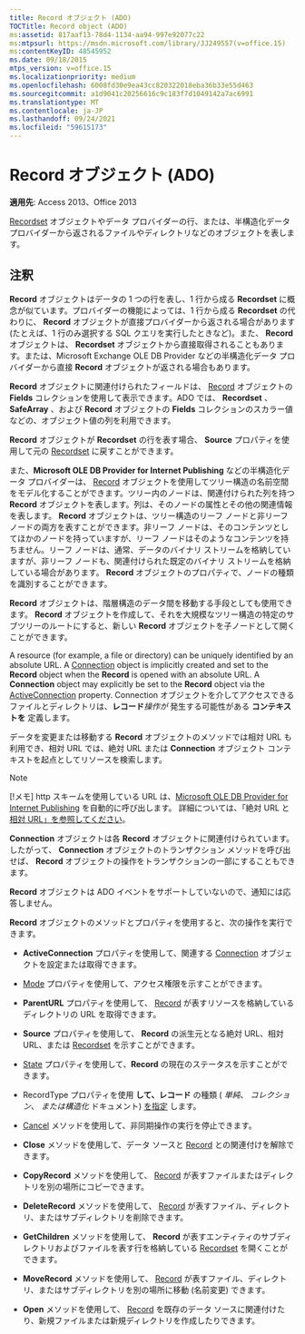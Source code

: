 ```yaml
---
title: Record オブジェクト (ADO)
TOCTitle: Record object (ADO)
ms:assetid: 817aaf13-78d4-1134-aa94-997e92077c22
ms:mtpsurl: https://msdn.microsoft.com/library/JJ249557(v=office.15)
ms:contentKeyID: 48545952
ms.date: 09/18/2015
mtps_version: v=office.15
ms.localizationpriority: medium
ms.openlocfilehash: 6008fd30e9ea43cc820322018eba36b33e55d463
ms.sourcegitcommit: a1d9041c20256616c9c183f7d1049142a7ac6991
ms.translationtype: MT
ms.contentlocale: ja-JP
ms.lasthandoff: 09/24/2021
ms.locfileid: "59615173"
---
```

# <a name="record-object-ado"></a>Record オブジェクト (ADO)


**適用先**: Access 2013、Office 2013

[Recordset](recordset-object-ado.md) オブジェクトやデータ プロバイダーの行、または、半構造化データ プロバイダーから返されるファイルやディレクトリなどのオブジェクトを表します。

## <a name="remarks"></a>注釈

**Record** オブジェクトはデータの 1 つの行を表し、1 行から成る **Recordset** に概念が似ています。プロバイダーの機能によっては、1 行から成る **Recordset** の代わりに、 **Record** オブジェクトが直接プロバイダーから返される場合があります (たとえば、1 行のみ選択する SQL クエリを実行したときなど)。また、 **Record** オブジェクトは、 **Recordset** オブジェクトから直接取得されることもあります。または、Microsoft Exchange OLE DB Provider などの半構造化データ プロバイダーから直接 **Record** オブジェクトが返される場合もあります。

**Record** オブジェクトに関連付けられたフィールドは、 [Record](fields-collection-ado.md) オブジェクトの **Fields** コレクションを使用して表示できます。ADO では、 **Recordset** 、 **SafeArray** 、および **Record** オブジェクトの **Fields** コレクションのスカラー値などの、オブジェクト値の列を利用できます。

**Record** オブジェクトが **Recordset** の行を表す場合、 **Source** プロパティを使用して元の [Recordset](source-property-ado-record.md) に戻すことができます。

また、**Microsoft OLE DB Provider for Internet Publishing** などの半構造化データ プロバイダーは、 [Record](microsoft-ole-db-provider-for-internet-publishing.md) オブジェクトを使用してツリー構造の名前空間をモデル化することができます。ツリー内のノードは、関連付けられた列を持つ **Record** オブジェクトを表します。列は、そのノードの属性とその他の関連情報を表します。 **Record** オブジェクトは、ツリー構造のリーフ ノードと非リーフ ノードの両方を表すことができます。非リーフ ノードは、そのコンテンツとしてほかのノードを持っていますが、リーフ ノードはそのようなコンテンツを持ちません。リーフ ノードは、通常、データのバイナリ ストリームを格納していますが、非リーフ ノードも、関連付けられた既定のバイナリ ストリームを格納している場合があります。 **Record** オブジェクトのプロパティで、ノードの種類を識別することができます。

**Record** オブジェクトは、階層構造のデータ間を移動する手段としても使用できます。 **Record** オブジェクトを作成して、それを大規模なツリー構造の特定のサブツリーのルートにすると、新しい **Record** オブジェクトを子ノードとして開くことができます。

A resource (for example, a file or directory) can be uniquely identified by an absolute URL. A [Connection](connection-object-ado.md) object is implicitly created and set to the **Record** object when the **Record** is opened with an absolute URL. A **Connection** object may explicitly be set to the **Record** object via the [ActiveConnection](activeconnection-property-ado.md) property. Connection オブジェクトを介してアクセスできるファイルとディレクトリは、**レコード***操作が* 発生する可能性がある **コンテキストを** 定義します。

データを変更または移動する **Record** オブジェクトのメソッドでは相対 URL も利用でき、相対 URL では、絶対 URL または **Connection** オブジェクト コンテキストを起点としてリソースを検索します。

> [!NOTE]
> [!メモ] http スキームを使用している URL は、[Microsoft OLE DB Provider for Internet Publishing](microsoft-ole-db-provider-for-internet-publishing.md) を自動的に呼び出します。 詳細については、「絶対 URL と [相対 URL」を参照してください](absolute-and-relative-urls.md)。



**Connection** オブジェクトは各 **Record** オブジェクトに関連付けられています。したがって、 **Connection** オブジェクトのトランザクション メソッドを呼び出せば、 **Record** オブジェクトの操作をトランザクションの一部にすることもできます。

**Record** オブジェクトは ADO イベントをサポートしていないので、通知には応答しません。

**Record** オブジェクトのメソッドとプロパティを使用すると、次の操作を実行できます。

  - **ActiveConnection** プロパティを使用して、関連する [Connection](activeconnection-property-ado.md) オブジェクトを設定または取得できます。

  - [Mode](mode-property-ado.md) プロパティを使用して、アクセス権限を示すことができます。

  - **ParentURL** プロパティを使用して、 [Record](parenturl-property-ado.md) が表すリソースを格納しているディレクトリの URL を取得できます。

  - **Source** プロパティを使用して、 **Record** の派生元となる絶対 URL、相対 URL、または [Recordset](source-property-ado-record.md) を示すことができます。

  - [State](state-property-ado.md) プロパティを使用して、**Record** の現在のステータスを示すことができます。

  - RecordType プロパティを使用 **して、レコード** の種類 ( *単純*、 *コレクション*、 *または構造化* ドキュメント) [を指定](recordtype-property-ado.md) します。

  - [Cancel](cancel-method-ado.md) メソッドを使用して、非同期操作の実行を停止できます。

  - **Close** メソッドを使用して、データ ソースと [Record](close-method-ado.md) との関連付けを解除できます。

  - **CopyRecord** メソッドを使用して、 [Record](copyrecord-method-ado.md) が表すファイルまたはディレクトリを別の場所にコピーできます。

  - **DeleteRecord** メソッドを使用して、 [Record](deleterecord-method-ado.md) が表すファイル、ディレクトリ、またはサブディレクトリを削除できます。

  - **GetChildren** メソッドを使用して、 **Record** が表すエンティティのサブディレクトリおよびファイルを表す行を格納している [Recordset](getchildren-method-ado.md) を開くことができます。

  - **MoveRecord** メソッドを使用して、 [Record](moverecord-method-ado.md) が表すファイル、ディレクトリ、またはサブディレクトリを別の場所に移動 (名前変更) できます。

  - **Open** メソッドを使用して、 [Record](open-method-ado-record.md) を既存のデータ ソースに関連付けたり、新規ファイルまたは新規ディレクトリを作成したりできます。

